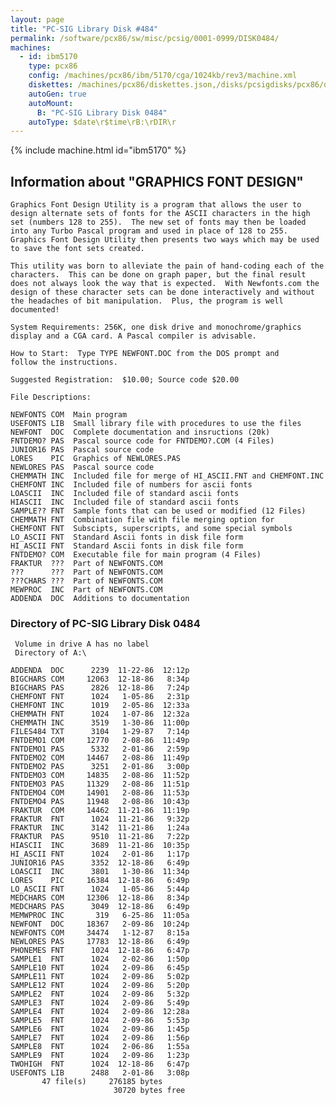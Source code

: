 ```yaml
---
layout: page
title: "PC-SIG Library Disk #484"
permalink: /software/pcx86/sw/misc/pcsig/0001-0999/DISK0484/
machines:
  - id: ibm5170
    type: pcx86
    config: /machines/pcx86/ibm/5170/cga/1024kb/rev3/machine.xml
    diskettes: /machines/pcx86/diskettes.json,/disks/pcsigdisks/pcx86/diskettes.json
    autoGen: true
    autoMount:
      B: "PC-SIG Library Disk 0484"
    autoType: $date\r$time\rB:\rDIR\r
---
```


{% include machine.html id="ibm5170" %}

## Information about "GRAPHICS FONT DESIGN"

    Graphics Font Design Utility is a program that allows the user to
    design alternate sets of fonts for the ASCII characters in the high
    set (numbers 128 to 255).  The new set of fonts may then be loaded
    into any Turbo Pascal program and used in place of 128 to 255.
    Graphics Font Design Utility then presents two ways which may be used
    to save the font sets created.
    
    This utility was born to alleviate the pain of hand-coding each of the
    characters.  This can be done on graph paper, but the final result
    does not always look the way that is expected.  With Newfonts.com the
    design of these character sets can be done interactively and without
    the headaches of bit manipulation.  Plus, the program is well
    documented!
    
    System Requirements: 256K, one disk drive and monochrome/graphics
    display and a CGA card. A Pascal compiler is advisable.
    
    How to Start:  Type TYPE NEWFONT.DOC from the DOS prompt and
    follow the instructions.
    
    Suggested Registration:  $10.00; Source code $20.00
    
    File Descriptions:
    
    NEWFONTS COM  Main program
    USEFONTS LIB  Small library file with procedures to use the files
    NEWFONT  DOC  Complete documentation and insructions (20k)
    FNTDEMO? PAS  Pascal source code for FNTDEMO?.COM (4 Files)
    JUNIOR16 PAS  Pascal source code
    LORES    PIC  Graphics of NEWLORES.PAS
    NEWLORES PAS  Pascal source code
    CHEMMATH INC  Included file for merge of HI_ASCII.FNT and CHEMFONT.INC
    CHEMFONT INC  Included file of numbers for ascii fonts
    LOASCII  INC  Included file of standard ascii fonts
    HIASCII  INC  Included file of standard ascii fonts
    SAMPLE?? FNT  Sample fonts that can be used or modified (12 Files)
    CHEMMATH FNT  Combination file with file merging option for
    CHEMFONT FNT  Subscipts, superscripts, and some special symbols
    LO_ASCII FNT  Standard Ascii fonts in disk file form
    HI_ASCII FNT  Standard Ascii fonts in disk file form
    FNTDEMO? COM  Executable file for main program (4 Files)
    FRAKTUR  ???  Part of NEWFONTS.COM
    ???      ???  Part of NEWFONTS.COM
    ???CHARS ???  Part of NEWFONTS.COM
    MEWPROC  INC  Part of NEWFONTS.COM
    ADDENDA  DOC  Additions to documentation

### Directory of PC-SIG Library Disk 0484

     Volume in drive A has no label
     Directory of A:\

    ADDENDA  DOC      2239  11-22-86  12:12p
    BIGCHARS COM     12063  12-18-86   8:34p
    BIGCHARS PAS      2826  12-18-86   7:24p
    CHEMFONT FNT      1024   1-05-86   2:31p
    CHEMFONT INC      1019   2-05-86  12:33a
    CHEMMATH FNT      1024   1-07-86  12:32a
    CHEMMATH INC      3519   1-30-86  11:00p
    FILES484 TXT      3104   1-29-87   7:14p
    FNTDEMO1 COM     12770   2-08-86  11:49p
    FNTDEMO1 PAS      5332   2-01-86   2:59p
    FNTDEMO2 COM     14467   2-08-86  11:49p
    FNTDEMO2 PAS      3251   2-01-86   3:00p
    FNTDEMO3 COM     14835   2-08-86  11:52p
    FNTDEMO3 PAS     11329   2-08-86  11:51p
    FNTDEMO4 COM     14901   2-08-86  11:53p
    FNTDEMO4 PAS     11948   2-08-86  10:43p
    FRAKTUR  COM     14462  11-21-86  11:19p
    FRAKTUR  FNT      1024  11-21-86   9:32p
    FRAKTUR  INC      3142  11-21-86   1:24a
    FRAKTUR  PAS      9510  11-21-86   7:22p
    HIASCII  INC      3689  11-21-86  10:35p
    HI_ASCII FNT      1024   2-01-86   1:17p
    JUNIOR16 PAS      3352  12-18-86   6:49p
    LOASCII  INC      3801   1-30-86  11:34p
    LORES    PIC     16384  12-18-86   6:49p
    LO_ASCII FNT      1024   1-05-86   5:44p
    MEDCHARS COM     12306  12-18-86   8:34p
    MEDCHARS PAS      3049  12-18-86   6:49p
    MEMWPROC INC       319   6-25-86  11:05a
    NEWFONT  DOC     18367   2-09-86  10:24p
    NEWFONTS COM     34474   1-12-87   8:15a
    NEWLORES PAS     17783  12-18-86   6:49p
    PHONEMES FNT      1024  12-18-86   6:47p
    SAMPLE1  FNT      1024   2-02-86   1:50p
    SAMPLE10 FNT      1024   2-09-86   6:45p
    SAMPLE11 FNT      1024   2-09-86   5:02p
    SAMPLE12 FNT      1024   2-09-86   5:20p
    SAMPLE2  FNT      1024   2-09-86   5:32p
    SAMPLE3  FNT      1024   2-09-86   5:49p
    SAMPLE4  FNT      1024   2-09-86  12:28a
    SAMPLE5  FNT      1024   2-09-86   5:53p
    SAMPLE6  FNT      1024   2-09-86   1:45p
    SAMPLE7  FNT      1024   2-09-86   1:56p
    SAMPLE8  FNT      1024   2-06-86   1:55a
    SAMPLE9  FNT      1024   2-09-86   1:23p
    TWOHIGH  FNT      1024  12-18-86   6:47p
    USEFONTS LIB      2488   2-01-86   3:08p
           47 file(s)     276185 bytes
                           30720 bytes free
